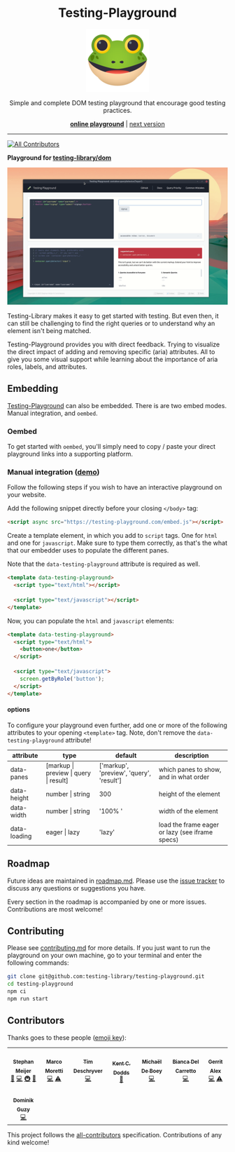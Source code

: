 <div align="center">
  <h1>Testing-Playground</h1>
  
  [![test-tube](./public/icon.png)][emojione]

Simple and complete DOM testing playground that encourage good testing
practices.

[**online playground**][playground] | [next version][playground-next]

</div>

<hr />

<!-- ALL-CONTRIBUTORS-BADGE:START - Do not remove or modify this section -->

[![All Contributors](https://img.shields.io/badge/all_contributors-8-orange.svg?style=flat-square)](#contributors-)

<!-- ALL-CONTRIBUTORS-BADGE:END -->

**Playground for [testing-library/dom]**

![screenshot of unimported results](./docs/testing-playground-com.gif)

Testing-Library makes it easy to get started with testing. But even then, it can still be challenging to find the right queries or to understand why an element isn't being matched.

Testing-Playground provides you with direct feedback. Trying to visualize the direct impact of adding and removing specific (aria) attributes. All to give you some visual support while learning about the importance of aria roles, labels, and attributes.

## Embedding

[Testing-Playground][playground] can also be embedded. There is are two embed modes. Manual integration, and `oembed`.

### Oembed

To get started with `oembed`, you'll simply need to copy / paste your direct playground links into a supporting platform.

### Manual integration ([demo][embed-demo])

Follow the following steps if you wish to have an interactive playground on your website.

Add the following snippet directly before your closing `</body>` tag:

```html
<script async src="https://testing-playground.com/embed.js"></script>
```

Create a template element, in which you add to `script` tags. One for `html` and one for `javascript`. Make sure to type them correctly, as that's the what that our embedder uses to populate the different panes.

Note that the `data-testing-playground` attribute is required as well.

```html
<template data-testing-playground>
  <script type="text/html"></script>

  <script type="text/javascript"></script>
</template>
```

Now, you can populate the `html` and `javascript` elements:

```html
<template data-testing-playground>
  <script type="text/html">
    <button>one</button>
  </script>

  <script type="text/javascript">
    screen.getByRole('button');
  </script>
</template>
```

#### options

To configure your playground even further, add one or more of the following attributes to your opening `<template>` tag. Note, don't remove the `data-testing-playground` attribute!

| attribute    | type                                               | default                                  | description                                     |
| ------------ | -------------------------------------------------- | ---------------------------------------- | ----------------------------------------------- |
| data-panes   | [markup &#124; preview &#124; query &#124; result] | ['markup', 'preview', 'query', 'result'] | which panes to show, and in what order          |
| data-height  | number &#124; string                               | 300                                      | height of the element                           |
| data-width   | number &#124; string                               | '100% '                                  | width of the element                            |
| data-loading | eager &#124; lazy                                  | 'lazy'                                   | load the frame eager or lazy (see iframe specs) |

## Roadmap

Future ideas are maintained in [roadmap.md]. Please use the [issue tracker] to discuss any questions or suggestions you have.

Every section in the roadmap is accompanied by one or more issues. Contributions are most welcome!

## Contributing

Please see [contributing.md] for more details. If you just want to run the playground on your own machine, go to your terminal and enter the following commands:

```bash
git clone git@github.com:testing-library/testing-playground.git
cd testing-playground
npm ci
npm run start
```

## Contributors

Thanks goes to these people ([emoji key][emojis]):

<!-- ALL-CONTRIBUTORS-LIST:START - Do not remove or modify this section -->
<!-- prettier-ignore-start -->
<!-- markdownlint-disable -->
<table>
  <tr>
    <td align="center"><a href="https://github.com/smeijer"><img src="https://avatars1.githubusercontent.com/u/1196524?v=4" width="100px;" alt=""/><br /><sub><b>Stephan Meijer</b></sub></a><br /><a href="#ideas-smeijer" title="Ideas, Planning, & Feedback">🤔</a> <a href="https://github.com/testing-library/testing-playground/commits?author=smeijer" title="Code">💻</a> <a href="#infra-smeijer" title="Infrastructure (Hosting, Build-Tools, etc)">🚇</a> <a href="#maintenance-smeijer" title="Maintenance">🚧</a></td>
    <td align="center"><a href="https://github.com/marcosvega91"><img src="https://avatars2.githubusercontent.com/u/5365582?v=4" width="100px;" alt=""/><br /><sub><b>Marco Moretti</b></sub></a><br /><a href="https://github.com/testing-library/testing-playground/commits?author=marcosvega91" title="Code">💻</a> <a href="https://github.com/testing-library/testing-playground/commits?author=marcosvega91" title="Tests">⚠️</a></td>
    <td align="center"><a href="http://timdeschryver.dev"><img src="https://avatars1.githubusercontent.com/u/28659384?v=4" width="100px;" alt=""/><br /><sub><b>Tim Deschryver</b></sub></a><br /><a href="https://github.com/testing-library/testing-playground/commits?author=timdeschryver" title="Code">💻</a></td>
    <td align="center"><a href="https://kentcdodds.com"><img src="https://avatars0.githubusercontent.com/u/1500684?v=4" width="100px;" alt=""/><br /><sub><b>Kent C. Dodds</b></sub></a><br /><a href="#ideas-kentcdodds" title="Ideas, Planning, & Feedback">🤔</a></td>
    <td align="center"><a href="https://michaeldeboey.be"><img src="https://avatars3.githubusercontent.com/u/6643991?v=4" width="100px;" alt=""/><br /><sub><b>Michaël De Boey</b></sub></a><br /><a href="https://github.com/testing-library/testing-playground/commits?author=MichaelDeBoey" title="Code">💻</a></td>
    <td align="center"><a href="https://github.com/delca85"><img src="https://avatars1.githubusercontent.com/u/4076043?v=4" width="100px;" alt=""/><br /><sub><b>Bianca Del Carretto</b></sub></a><br /><a href="https://github.com/testing-library/testing-playground/commits?author=delca85" title="Code">💻</a></td>
    <td align="center"><a href="http://gerritalex.de"><img src="https://avatars1.githubusercontent.com/u/29307652?v=4" width="100px;" alt=""/><br /><sub><b>Gerrit Alex</b></sub></a><br /><a href="https://github.com/testing-library/testing-playground/commits?author=ljosberinn" title="Code">💻</a> <a href="https://github.com/testing-library/testing-playground/commits?author=ljosberinn" title="Tests">⚠️</a></td>
  </tr>
  <tr>
    <td align="center"><a href="https://www.guzy.dev"><img src="https://avatars1.githubusercontent.com/u/9118764?v=4" width="100px;" alt=""/><br /><sub><b>Dominik Guzy</b></sub></a><br /><a href="https://github.com/testing-library/testing-playground/commits?author=Siemko" title="Code">💻</a></td>
  </tr>
</table>

<!-- markdownlint-enable -->
<!-- prettier-ignore-end -->

<!-- ALL-CONTRIBUTORS-LIST:END -->

This project follows the [all-contributors][all-contributors] specification.
Contributions of any kind welcome!

[testing-library/dom]: https://testing-library.com/docs/dom-testing-library/example-intro
[playground]: https://testing-playground.com
[playground-next]: https://develop.testing-playground.com
[embed-demo]: https://codepen.io/smeijer/pen/yLYWZmK
[roadmap.md]: https://github.com/testing-library/testing-playground/blob/master/ROADMAP.md
[contributing.md]: https://github.com/testing-library/testing-playground/blob/master/CONTRIBUTING.md
[issue tracker]: https://github.com/testing-library/testing-playground/issues
[all-contributors]: https://github.com/all-contributors/all-contributors
[emojis]: https://github.com/all-contributors/all-contributors#emoji-key
[emojione]: https://www.emojione.com/emoji/1f9e
